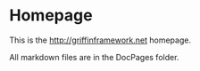 Homepage
=================

This is the http://griffinframework.net homepage.

All markdown files are in the DocPages folder. 
